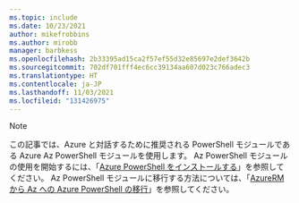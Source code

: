 ```yaml
---
ms.topic: include
ms.date: 10/23/2021
author: mikefrobbins
ms.author: mirobb
manager: barbkess
ms.openlocfilehash: 2b33395ad15ca2f57ef55d32e85697e2def3642b
ms.sourcegitcommit: 702df701fff4ec6cc39134aa607d023c766adec3
ms.translationtype: HT
ms.contentlocale: ja-JP
ms.lasthandoff: 11/03/2021
ms.locfileid: "131426975"
---
```

> [!NOTE]
> この記事では、Azure と対話するために推奨される PowerShell モジュールである Azure Az PowerShell モジュールを使用します。 Az PowerShell モジュールの使用を開始するには、「[Azure PowerShell をインストールする](/powershell/azure/install-az-ps)」を参照してください。 Az PowerShell モジュールに移行する方法については、「[AzureRM から Az への Azure PowerShell の移行](/powershell/azure/migrate-from-azurerm-to-az)」を参照してください。